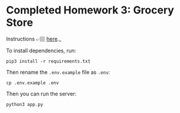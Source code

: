 # Completed Homework 3: Grocery Store

Instructions 👉🏽 [here](https://github.com/Tech-at-DU/ACS-1220-Authentication-and-Associations/blob/master/Assignments/grocery-store-part-2.md)._

To install dependencies, run:

```
pip3 install -r requirements.txt
```

Then rename the `.env.example` file as `.env`:

```
cp .env.example .env
```

Then you can run the server:

```
python3 app.py
```

